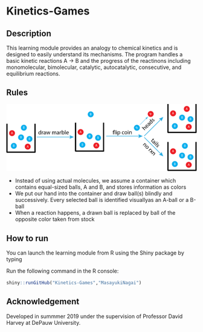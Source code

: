# Kinetics-Games
## Description
This learning module provides an analogy to chemical kinetics and is designed to easily understand its mechanisms. The program handles a basic kinetic reactions A → B and the progress of the reactinons including monomolecular, bimolecular, catalytic, autocatalytic, consecutive, and equilibrium reactions. 

## Rules
![alt text](https://github.com/MasayukiNagai/Kinetics-Games/blob/master/images/kingames.png)
* Instead of using actual molecules, we assume a container which contains equal-sized balls, A and B, and stores information as colors
* We put our hand into the container and draw ball(s) blindly and successively. Every selected ball is identified visuallyas an A-ball or a B-ball
* When a reaction happens, a drawn ball is replaced by ball of the opposite color taken from stock

## How to run
You can launch the learning module from R using the Shiny package by typing

Run the following command in the R console:

```R
shiny::runGitHub("Kinetics-Games","MasayukiNagai")
```

## Acknowledgement
Developed in summmer 2019 under the supervision of Professor David Harvey at DePauw University.
